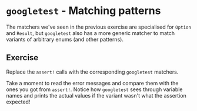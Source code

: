 # `googletest` - Matching patterns

The matchers we've seen in the previous exercise are specialised for `Option` and `Result`, but `googletest` also has
a more generic matcher to match variants of arbitrary enums (and other patterns).

## Exercise

Replace the `assert!` calls with the corresponding `googletest` matchers.  

Take a moment to read the error messages and compare them with the ones you got from `assert!`.
Notice how `googletest` sees through variable names and prints the actual values if the variant wasn't what the assertion expected!
